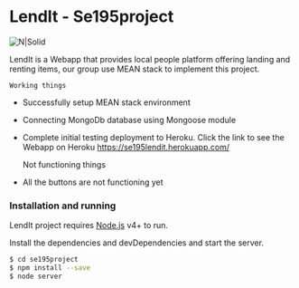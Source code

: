 # LendIt - Se195project

![N|Solid](https://cldup.com/dTxpPi9lDf.thumb.png)

LendIt is a Webapp that provides local people platform offering landing and renting items, our group use MEAN stack to implement this project. 

    Working things
  - Successfully setup MEAN stack environment
  - Connecting MongoDb database using Mongoose module
  - Complete initial testing deployment to Heroku. Click the link to see the Webapp on Heroku  https://se195lendit.herokuapp.com/


    Not functioning things

  - All the buttons are not functioning yet
  





### Installation and running 

LendIt  project requires [Node.js](https://nodejs.org/) v4+ to run.

Install the dependencies and devDependencies and start the server.

```sh
$ cd se195project
$ npm install --save
$ node server
```

